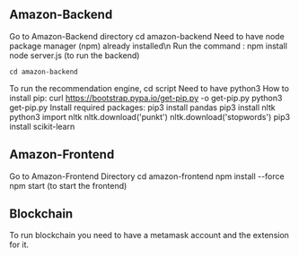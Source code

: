## Amazon-Backend
Go to Amazon-Backend directory
cd amazon-backend
Need to have node package manager (npm) already installed\n
Run the command : npm install
node server.js (to run the backend)

```cd amazon-backend```

To run the recommendation engine,
cd script
Need to have python3
How to install pip:
curl https://bootstrap.pypa.io/get-pip.py -o get-pip.py
python3 get-pip.py
Install required packages:
pip3 install pandas
pip3 install nltk
python3
import nltk
nltk.download('punkt')
nltk.download('stopwords')
pip3 install scikit-learn


## Amazon-Frontend
Go to Amazon-Frontend Directory
cd amazon-frontend
npm install --force
npm start (to start the frontend)

## Blockchain
To run blockchain you need to have a metamask account and the extension for it.
